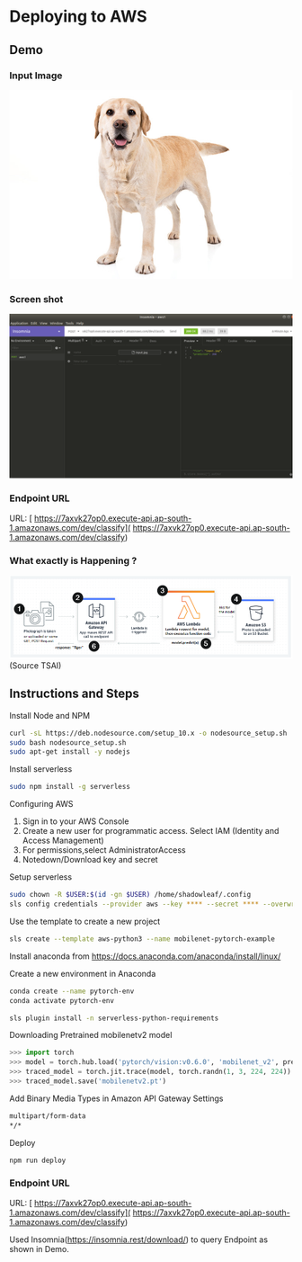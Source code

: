 # Deploying to AWS


## Demo
### Input Image
![Input](assets/input.jpg)

### Screen shot
![demo](assets/demo.jpg)

### Endpoint URL
URL: [ https://7axvk27op0.execute-api.ap-south-1.amazonaws.com/dev/classify]( https://7axvk27op0.execute-api.ap-south-1.amazonaws.com/dev/classify)

### What exactly is Happening ?
![AWS](assets/aws.jpg)
(Source TSAI)

## Instructions and Steps

Install Node and NPM

```bash
curl -sL https://deb.nodesource.com/setup_10.x -o nodesource_setup.sh
sudo bash nodesource_setup.sh
sudo apt-get install -y nodejs
```

Install serverless

```bash
sudo npm install -g serverless
```

Configuring AWS
1. Sign in to your AWS Console
2. Create a new user for programmatic access. Select IAM (Identity and Access Management)
3. For permissions,select AdministratorAccess 
4. Notedown/Download key and secret 


Setup serverless

```bash
sudo chown -R $USER:$(id -gn $USER) /home/shadowleaf/.config
sls config credentials --provider aws --key **** --secret **** --overwrite
```

Use the template to create a new project

```bash
sls create --template aws-python3 --name mobilenet-pytorch-example
```


Install anaconda from https://docs.anaconda.com/anaconda/install/linux/

Create a new environment in Anaconda

```bash
conda create --name pytorch-env
conda activate pytorch-env
```

```bash
sls plugin install -n serverless-python-requirements
```

Downloading Pretrained mobilenetv2 model

```python
>>> import torch
>>> model = torch.hub.load('pytorch/vision:v0.6.0', 'mobilenet_v2', pretrained=True)
>>> traced_model = torch.jit.trace(model, torch.randn(1, 3, 224, 224))
>>> traced_model.save('mobilenetv2.pt')
```

Add Binary Media Types in Amazon API Gateway Settings

```txt
multipart/form-data
*/*
```

Deploy 

```bash
npm run deploy
```
### Endpoint URL
URL: [ https://7axvk27op0.execute-api.ap-south-1.amazonaws.com/dev/classify]( https://7axvk27op0.execute-api.ap-south-1.amazonaws.com/dev/classify)

Used Insomnia(https://insomnia.rest/download/) to query Endpoint as shown in Demo.

